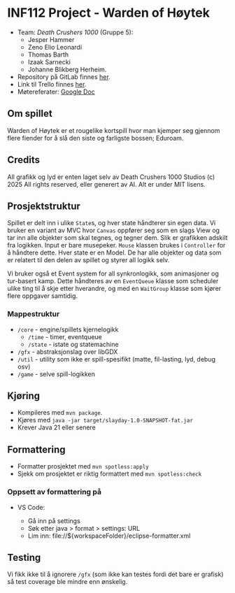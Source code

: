 # INF112 Project - Warden of Høytek

- Team: _Death Crushers 1000_ (Gruppe 5):
  - Jesper Hammer
  - Zeno Elio Leonardi
  - Thomas Barth
  - Izaak Sarnecki
  - Johanne Blikberg Herheim.
- Repository på GitLab finnes [her](https://git.app.uib.no/inf112/25v/proj/death-crushers-1000).
- Link til Trello finnes [her](https://trello.com/b/ZCyL9prn/death-crushers-1000).
- Møtereferater: [Google Doc](https://docs.google.com/document/d/1WfEtzExT4xF1IWqi6dMqeTZf7Evc8MFy4sm8Yu5cxas/edit?usp=sharing)

## Om spillet

Warden of Høytek er et rougelike kortspill hvor man kjemper seg gjennom flere fiender for å slå den siste og farligste bossen; Eduroam.

## Credits

All grafikk og lyd er enten laget selv av Death Crushers 1000 Studios (c) 2025 All rights reserved, eller generert av AI. Alt er under MIT lisens.

## Prosjektstruktur

Spillet er delt inn i ulike `State`s, og hver state håndterer sin egen data. Vi bruker en variant av MVC hvor `Canvas` oppfører seg som en slags View og tar inn alle objekter som skal tegnes, og tegner dem. Slik er grafikken adskilt fra logikken. Input er bare musepeker. `Mouse` klassen brukes i `Controller` for å håndtere dette. Hver state er en Model. De har alle objekter og data som er relatert til den delen av spillet og styrer all logikk selv.

Vi bruker også et Event system for all synkronlogikk, som animasjoner og tur-basert kamp. Dette håndteres av en `EventQueue` klasse som scheduler ulike ting til å skje etter hverandre, og med en `WaitGroup` klasse som kjører flere oppgaver samtidig.

### Mappestruktur

- `/core` - engine/spillets kjernelogikk
  - `/time` - timer, eventqueue
  - `/state` - istate og statemachine
- `/gfx` - abstraksjonslag over libGDX
- `/util` - utility som ikke er spill-spesifikt (matte, fil-lasting, lyd, debug osv)
- `/game` - selve spill-logikken

## Kjøring

- Kompileres med `mvn package`.
- Kjøres med `java -jar target/slayday-1.0-SNAPSHOT-fat.jar`
- Krever Java 21 eller senere

## Formattering

- Formatter prosjektet med `mvn spotless:apply`
- Sjekk om prosjektet er riktig formattert med `mvn spotless:check`

### Oppsett av formattering på

- VS Code:

  - Gå inn på settings
  - Søk etter java > format > settings: URL
  - Lim inn: file://${workspaceFolder}/eclipse-formatter.xml

## Testing

Vi fikk ikke til å ignorere `/gfx` (som ikke kan testes fordi det bare er grafisk) så test coverage ble mindre enn ønskelig.

